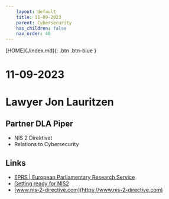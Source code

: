 ```yaml
---
    layout: default
    title: 11-09-2023
    parent: Cybersecurity
    has_children: false
    nav_order: 40
---
```


<span class="fs-1">
[HOME](./index.md){: .btn .btn-blue }
</span>

# 11-09-2023

# Lawyer Jon Lauritzen
## Partner DLA Piper

- NIS 2 Direktivet
- Relations to Cybersecurity

## Links
- [EPRS | European Parliamentary Research Service](https://www.europarl.europa.eu/RegData/etudes/BRIE/2021/689333/EPRS_BRI(2021)689333_EN.pdf)
- [Getting ready for NIS2](./pdf/getting-ready-for-nis2-why-identity-security-is-key-to-preparing-for-compliance-updates.pdf) 
- [www.nis-2-directive.com](https://www.nis-2-directive.com)